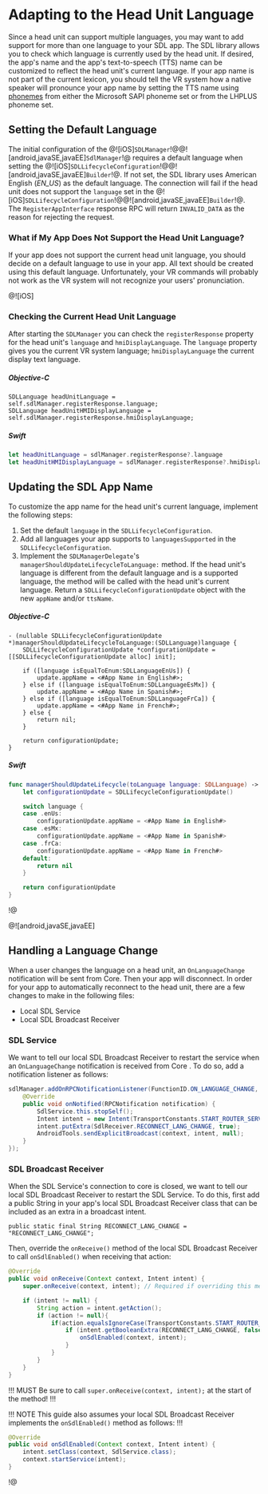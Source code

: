 # Adapting to the Head Unit Language
Since a head unit can support multiple languages, you may want to add support for more than one language to your SDL app. The SDL library allows you to check which language is currently used by the head unit. If desired, the app's name and the app's text-to-speech (TTS) name can be customized to reflect the head unit's current language. If your app name is not part of the current lexicon, you should tell the VR system how a native speaker will pronounce your app name by setting the TTS name using [phonemes](https://en.wikipedia.org/wiki/Phoneme) from either the Microsoft SAPI phoneme set or from the LHPLUS phoneme set.

## Setting the Default Language
The initial configuration of the @![iOS]`SDLManager`!@@![android,javaSE,javaEE]`SdlManager`!@ requires a default language when setting the @![iOS]`SDLLifecycleConfiguration`!@@![android,javaSE,javaEE]`Builder`!@. If not set, the SDL library uses American English (*EN_US*) as the default language. The connection will fail if the head unit does not support the `language` set in the @![iOS]`SDLLifecycleConfiguration`!@@![android,javaSE,javaEE]`Builder`!@. The `RegisterAppInterface` response RPC will return `INVALID_DATA` as the reason for rejecting the request.

### What if My App Does Not Support the Head Unit Language?
If your app does not support the current head unit language, you should decide on a default language to use in your app. All text should be created using this default language. Unfortunately, your VR commands will probably not work as the VR system will not recognize your users' pronunciation.

@![iOS]
### Checking the Current Head Unit Language
After starting the `SDLManager` you can check the `registerResponse` property for the head unit's `language` and `hmiDisplayLanguage`. The `language` property gives you the current VR system language; `hmiDisplayLanguage` the current display text language.

##### Objective-C
```objc
SDLLanguage headUnitLanguage = self.sdlManager.registerResponse.language;
SDLLanguage headUnitHMIDisplayLanguage = self.sdlManager.registerResponse.hmiDisplayLanguage;
```

##### Swift
```swift
let headUnitLanguage = sdlManager.registerResponse?.language
let headUnitHMIDisplayLanguage = sdlManager.registerResponse?.hmiDisplayLanguage
```

## Updating the SDL App Name
To customize the app name for the head unit's current language, implement the following steps:

1. Set the default `language` in the `SDLLifecycleConfiguration`.
2. Add all languages your app supports to `languagesSupported` in the `SDLLifecycleConfiguration`.
3. Implement the `SDLManagerDelegate`'s `managerShouldUpdateLifecycleToLanguage:` method. If the head unit's language is different from the default language and is a supported language, the method will be called with the head unit's current language. Return a `SDLLifecycleConfigurationUpdate` object with the new `appName` and/or `ttsName`.

##### Objective-C
```objc
- (nullable SDLLifecycleConfigurationUpdate *)managerShouldUpdateLifecycleToLanguage:(SDLLanguage)language {
    SDLLifecycleConfigurationUpdate *configurationUpdate = [[SDLLifecycleConfigurationUpdate alloc] init];

    if ([language isEqualToEnum:SDLLanguageEnUs]) {
        update.appName = <#App Name in English#>;
    } else if ([language isEqualToEnum:SDLLanguageEsMx]) {
        update.appName = <#App Name in Spanish#>;
    } else if ([language isEqualToEnum:SDLLanguageFrCa]) {
        update.appName = <#App Name in French#>;
    } else {
        return nil;
    }

    return configurationUpdate;
}
```

##### Swift
```swift
func managerShouldUpdateLifecycle(toLanguage language: SDLLanguage) -> SDLLifecycleConfigurationUpdate? {
    let configurationUpdate = SDLLifecycleConfigurationUpdate()

    switch language {
    case .enUs:
        configurationUpdate.appName = <#App Name in English#>
    case .esMx:
        configurationUpdate.appName = <#App Name in Spanish#>
    case .frCa:
        configurationUpdate.appName = <#App Name in French#>
    default:
        return nil
    }

    return configurationUpdate
}
```
!@

@![android,javaSE,javaEE]

## Handling a Language Change
When a user changes the language on a head unit, an `OnLanguageChange` notification will be sent from Core. Then your app will disconnect. In order for your app to automatically reconnect to the head unit, there are a few changes to make in the following files:

* Local SDL Service
* Local SDL Broadcast Receiver

### SDL Service
We want to tell our local SDL Broadcast Receiver to restart the service when an `OnLanguageChange` notification is received from Core . To do so, add a notification listener as follows:

```java
sdlManager.addOnRPCNotificationListener(FunctionID.ON_LANGUAGE_CHANGE, new OnRPCNotificationListener() {
    @Override
    public void onNotified(RPCNotification notification) {
        SdlService.this.stopSelf();
        Intent intent = new Intent(TransportConstants.START_ROUTER_SERVICE_ACTION);
        intent.putExtra(SdlReceiver.RECONNECT_LANG_CHANGE, true);
        AndroidTools.sendExplicitBroadcast(context, intent, null);
    }
});
```

### SDL Broadcast Receiver
When the SDL Service's connection to core is closed, we want to tell our local SDL Broadcast Receiver to restart the SDL Service. To do this, first add a public String in your app's local SDL Broadcast Receiver class that can be included as an extra in a broadcast intent.

`public static final String RECONNECT_LANG_CHANGE = "RECONNECT_LANG_CHANGE";`

Then, override the `onReceive()` method of the local SDL Broadcast Receiver to call `onSdlEnabled()` when receiving that action:

```java
@Override
public void onReceive(Context context, Intent intent) {
	super.onReceive(context, intent); // Required if overriding this method

	if (intent != null) {
		String action = intent.getAction();
		if (action != null){
			if(action.equalsIgnoreCase(TransportConstants.START_ROUTER_SERVICE_ACTION)) {
				if (intent.getBooleanExtra(RECONNECT_LANG_CHANGE, false)) {
					onSdlEnabled(context, intent);
				}
			}
		}
	}
}
```

!!! MUST
Be sure to call `super.onReceive(context, intent);` at the start of the method!
!!!

!!! NOTE
This guide also assumes your local SDL Broadcast Receiver implements the `onSdlEnabled()` method as follows:
!!!

```java
@Override
public void onSdlEnabled(Context context, Intent intent) {
	intent.setClass(context, SdlService.class);
	context.startService(intent);
}
```
!@